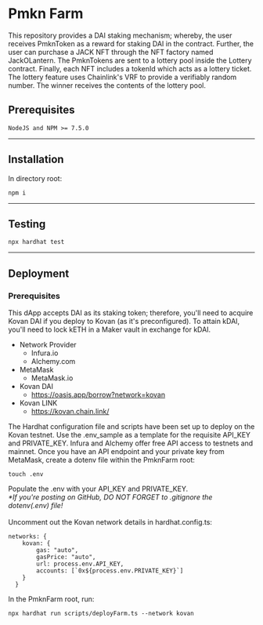 # Pmkn Farm
This repository provides a DAI staking mechanism; whereby, the user receives PmknToken as a reward for staking DAI in the contract. Further, the user can purchase a JACK NFT through the NFT factory named JackOLantern. The PmknTokens are sent to a lottery pool inside the Lottery contract. Finally, each NFT includes a tokenId which acts as a lottery ticket. The lottery feature uses Chainlink's VRF to provide a verifiably random number. The winner receives the contents of the lottery pool. 

## Prerequisites
```
NodeJS and NPM >= 7.5.0
```
***
## Installation
In directory root:
```
npm i
```
***
## Testing
```
npx hardhat test
```
***
## Deployment
### Prerequisites
This dApp accepts DAI as its staking token; therefore, you'll need to acquire Kovan DAI if you deploy to Kovan (as it's preconfigured). To attain kDAI, you'll need to lock kETH in a Maker vault in exchange for kDAI.
* Network Provider
    * Infura.io
    * Alchemy.com
* MetaMask 
    * MetaMask.io
* Kovan DAI 
    * https://oasis.app/borrow?network=kovan
* Kovan LINK
    * https://kovan.chain.link/

The Hardhat configuration file and scripts have been set up to deploy on the Kovan testnet. Use the .env_sample as a template for the requisite API_KEY and PRIVATE_KEY. Infura and Alchemy offer free API access to testnets and mainnet. Once you have an API endpoint and your private key from MetaMask, create a dotenv file within the PmknFarm root:

```
touch .env
```
Populate the .env with your API_KEY and PRIVATE_KEY. 
<br>
_*If you're posting on GitHub, DO NOT FORGET to .gitignore the dotenv(.env) file!_
<br>
<br>
Uncomment out the Kovan network details in hardhat.config.ts:
```
networks: {
    kovan: {
        gas: "auto",
        gasPrice: "auto",
        url: process.env.API_KEY,
        accounts: [`0x${process.env.PRIVATE_KEY}`]
    }
  }
```
In the PmknFarm root, run:
```
npx hardhat run scripts/deployFarm.ts --network kovan
```



